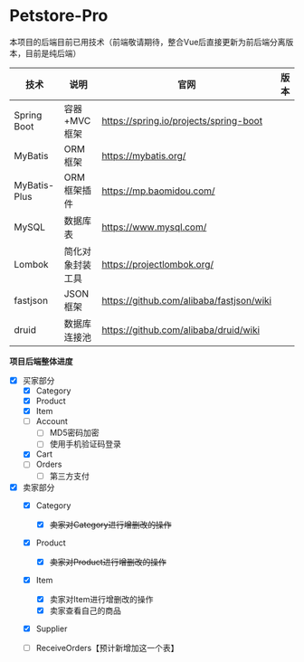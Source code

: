 # Petstore-Pro

本项目的后端目前已用技术（前端敬请期待，整合Vue后直接更新为前后端分离版本，目前是纯后端）

| 技术         | 说明             | 官网                                     | 版本 |
| ------------ | ---------------- | ---------------------------------------- | ---- |
| Spring Boot  | 容器+MVC框架     | https://spring.io/projects/spring-boot   |      |
| MyBatis      | ORM框架          | https://mybatis.org/                     |      |
| MyBatis-Plus | ORM框架插件      | https://mp.baomidou.com/                 |      |
| MySQL        | 数据库表         | https://www.mysql.com/                   |      |
| Lombok       | 简化对象封装工具 | https://projectlombok.org/               |      |
| fastjson     | JSON框架      | https://github.com/alibaba/fastjson/wiki |      |
| druid        | 数据库连接池     | https://github.com/alibaba/druid/wiki    |      |

**项目后端整体进度**

- [x] 买家部分
  - [x] Category
  - [x] Product
  - [x] Item
  - [ ] Account
    - [ ] MD5密码加密
    - [ ] 使用手机验证码登录
  - [x] Cart
  - [ ] Orders
    - [ ] 第三方支付
- [x] 卖家部分
  - [x] Category
    - [x] ~~卖家对Category进行增删改的操作~~
  - [x] Product
    - [x] ~~卖家对Product进行增删改的操作~~
  - [x] Item
    - [x] 卖家对Item进行增删改的操作
    - [x] 卖家查看自己的商品
  - [x] Supplier
  - [ ] ReceiveOrders【预计新增加这一个表】



















